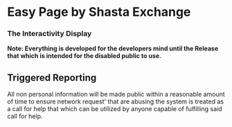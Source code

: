 # Easy Page by Shasta Exchange
### The Interactivity Display

**Note: Everything is developed for the developers mind until the Release that which is intended for the disabled public to use.**
## Triggered Reporting
All non personal information will be made public within a reasonable amount of time to ensure network request' that are abusing the system is treated as a call for help that which can be utilized by anyone capable of fulfilling said call for help.

